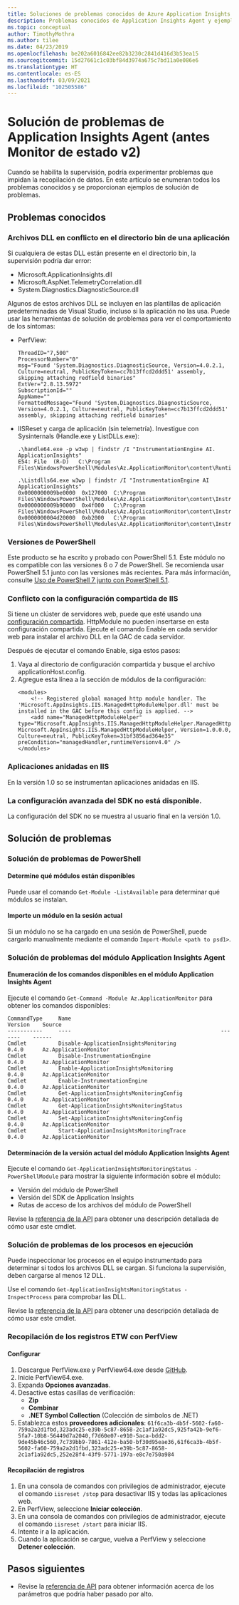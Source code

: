 ```yaml
---
title: Soluciones de problemas conocidos de Azure Application Insights Agent | Microsoft Docs
description: Problemas conocidos de Application Insights Agent y ejemplos de soluciones. Supervise el rendimiento de los sitios web sin volver a implementarlos. Funciona con las aplicaciones web de ASP.NET hospedadas en local, en las máquinas virtuales o en Azure.
ms.topic: conceptual
author: TimothyMothra
ms.author: tilee
ms.date: 04/23/2019
ms.openlocfilehash: be202a6016842ee82b3230c2841d416d3b53ea15
ms.sourcegitcommit: 15d27661c1c03bf84d3974a675c7bd11a0e086e6
ms.translationtype: HT
ms.contentlocale: es-ES
ms.lasthandoff: 03/09/2021
ms.locfileid: "102505586"
---
```

# <a name="troubleshooting-application-insights-agent-formerly-named-status-monitor-v2"></a>Solución de problemas de Application Insights Agent (antes Monitor de estado v2)

Cuando se habilita la supervisión, podría experimentar problemas que impidan la recopilación de datos.
En este artículo se enumeran todos los problemas conocidos y se proporcionan ejemplos de solución de problemas.

## <a name="known-issues"></a>Problemas conocidos

### <a name="conflicting-dlls-in-an-apps-bin-directory"></a>Archivos DLL en conflicto en el directorio bin de una aplicación

Si cualquiera de estas DLL están presente en el directorio bin, la supervisión podría dar error:

- Microsoft.ApplicationInsights.dll
- Microsoft.AspNet.TelemetryCorrelation.dll
- System.Diagnostics.DiagnosticSource.dll

Algunos de estos archivos DLL se incluyen en las plantillas de aplicación predeterminadas de Visual Studio, incluso si la aplicación no las usa.
Puede usar las herramientas de solución de problemas para ver el comportamiento de los síntomas:

- PerfView:
    ```
    ThreadID="7,500" 
    ProcessorNumber="0" 
    msg="Found 'System.Diagnostics.DiagnosticSource, Version=4.0.2.1, Culture=neutral, PublicKeyToken=cc7b13ffcd2ddd51' assembly, skipping attaching redfield binaries" 
    ExtVer="2.8.13.5972" 
    SubscriptionId="" 
    AppName="" 
    FormattedMessage="Found 'System.Diagnostics.DiagnosticSource, Version=4.0.2.1, Culture=neutral, PublicKeyToken=cc7b13ffcd2ddd51' assembly, skipping attaching redfield binaries" 
    ```

- IISReset y carga de aplicación (sin telemetría). Investigue con Sysinternals (Handle.exe y ListDLLs.exe):
    ```
    .\handle64.exe -p w3wp | findstr /I "InstrumentationEngine AI. ApplicationInsights"
    E54: File  (R-D)   C:\Program Files\WindowsPowerShell\Modules\Az.ApplicationMonitor\content\Runtime\Microsoft.ApplicationInsights.RedfieldIISModule.dll

    .\Listdlls64.exe w3wp | findstr /I "InstrumentationEngine AI ApplicationInsights"
    0x0000000009be0000  0x127000  C:\Program Files\WindowsPowerShell\Modules\Az.ApplicationMonitor\content\Instrumentation64\MicrosoftInstrumentationEngine_x64.dll
    0x0000000009b90000  0x4f000   C:\Program Files\WindowsPowerShell\Modules\Az.ApplicationMonitor\content\Instrumentation64\Microsoft.ApplicationInsights.ExtensionsHost_x64.dll
    0x0000000004d20000  0xb2000   C:\Program Files\WindowsPowerShell\Modules\Az.ApplicationMonitor\content\Instrumentation64\Microsoft.ApplicationInsights.Extensions.Base_x64.dll
    ```

### <a name="powershell-versions"></a>Versiones de PowerShell
Este producto se ha escrito y probado con PowerShell 5.1.
Este módulo no es compatible con las versiones 6 o 7 de PowerShell.
Se recomienda usar PowerShell 5.1 junto con las versiones más recientes. Para más información, consulte [Uso de PowerShell 7 junto con PowerShell 5.1](/powershell/scripting/install/migrating-from-windows-powershell-51-to-powershell-7#using-powershell-7-side-by-side-with-windows-powershell-51).

### <a name="conflict-with-iis-shared-configuration"></a>Conflicto con la configuración compartida de IIS

Si tiene un clúster de servidores web, puede que esté usando una [configuración compartida](/iis/web-hosting/configuring-servers-in-the-windows-web-platform/shared-configuration_211).
HttpModule no pueden insertarse en esta configuración compartida.
Ejecute el comando Enable en cada servidor web para instalar el archivo DLL en la GAC de cada servidor.

Después de ejecutar el comando Enable, siga estos pasos:
1. Vaya al directorio de configuración compartida y busque el archivo applicationHost.config.
2. Agregue esta línea a la sección de módulos de la configuración:
    ```
    <modules>
        <!-- Registered global managed http module handler. The 'Microsoft.AppInsights.IIS.ManagedHttpModuleHelper.dll' must be installed in the GAC before this config is applied. -->
        <add name="ManagedHttpModuleHelper" type="Microsoft.AppInsights.IIS.ManagedHttpModuleHelper.ManagedHttpModuleHelper, Microsoft.AppInsights.IIS.ManagedHttpModuleHelper, Version=1.0.0.0, Culture=neutral, PublicKeyToken=31bf3856ad364e35" preCondition="managedHandler,runtimeVersionv4.0" />
    </modules>
    ```

### <a name="iis-nested-applications"></a>Aplicaciones anidadas en IIS

En la versión 1.0 so se instrumentan aplicaciones anidadas en IIS.

### <a name="advanced-sdk-configuration-isnt-available"></a>La configuración avanzada del SDK no está disponible.

La configuración del SDK no se muestra al usuario final en la versión 1.0.

    
    
## <a name="troubleshooting"></a>Solución de problemas
    
### <a name="troubleshooting-powershell"></a>Solución de problemas de PowerShell

#### <a name="determine-which-modules-are-available"></a>Determine qué módulos están disponibles
Puede usar el comando `Get-Module -ListAvailable` para determinar qué módulos se instalan.

#### <a name="import-a-module-into-the-current-session"></a>Importe un módulo en la sesión actual
Si un módulo no se ha cargado en una sesión de PowerShell, puede cargarlo manualmente mediante el comando `Import-Module <path to psd1>`.


### <a name="troubleshooting-the-application-insights-agent-module"></a>Solución de problemas del módulo Application Insights Agent

#### <a name="list-the-commands-available-in-the-application-insights-agent-module"></a>Enumeración de los comandos disponibles en el módulo Application Insights Agent
Ejecute el comando `Get-Command -Module Az.ApplicationMonitor` para obtener los comandos disponibles:

```
CommandType     Name                                               Version    Source
-----------     ----                                               -------    ------
Cmdlet          Disable-ApplicationInsightsMonitoring              0.4.0      Az.ApplicationMonitor
Cmdlet          Disable-InstrumentationEngine                      0.4.0      Az.ApplicationMonitor
Cmdlet          Enable-ApplicationInsightsMonitoring               0.4.0      Az.ApplicationMonitor
Cmdlet          Enable-InstrumentationEngine                       0.4.0      Az.ApplicationMonitor
Cmdlet          Get-ApplicationInsightsMonitoringConfig            0.4.0      Az.ApplicationMonitor
Cmdlet          Get-ApplicationInsightsMonitoringStatus            0.4.0      Az.ApplicationMonitor
Cmdlet          Set-ApplicationInsightsMonitoringConfig            0.4.0      Az.ApplicationMonitor
Cmdlet          Start-ApplicationInsightsMonitoringTrace           0.4.0      Az.ApplicationMonitor
```

#### <a name="determine-the-current-version-of-the-application-insights-agent-module"></a>Determinación de la versión actual del módulo Application Insights Agent
Ejecute el comando `Get-ApplicationInsightsMonitoringStatus -PowerShellModule` para mostrar la siguiente información sobre el módulo:
   - Versión del módulo de PowerShell
   - Versión del SDK de Application Insights
   - Rutas de acceso de los archivos del módulo de PowerShell
    
Revise la [referencia de la API](status-monitor-v2-api-reference.md) para obtener una descripción detallada de cómo usar este cmdlet.


### <a name="troubleshooting-running-processes"></a>Solución de problemas de los procesos en ejecución

Puede inspeccionar los procesos en el equipo instrumentado para determinar si todos los archivos DLL se cargan.
Si funciona la supervisión, deben cargarse al menos 12 DLL.

Use el comando `Get-ApplicationInsightsMonitoringStatus -InspectProcess` para comprobar las DLL.

Revise la [referencia de la API](status-monitor-v2-api-reference.md) para obtener una descripción detallada de cómo usar este cmdlet.


### <a name="collect-etw-logs-by-using-perfview"></a>Recopilación de los registros ETW con PerfView

#### <a name="setup"></a>Configurar

1. Descargue PerfView.exe y PerfView64.exe desde [GitHub](https://github.com/Microsoft/perfview/releases).
2. Inicie PerfView64.exe.
3. Expanda **Opciones avanzadas**.
4. Desactive estas casillas de verificación:
    - **Zip**
    - **Combinar**
    - **.NET Symbol Collection** (Colección de símbolos de .NET)
5. Establezca estos **proveedores adicionales**: `61f6ca3b-4b5f-5602-fa60-759a2a2d1fbd,323adc25-e39b-5c87-8658-2c1af1a92dc5,925fa42b-9ef6-5fa7-10b8-56449d7a2040,f7d60e07-e910-5aca-bdd2-9de45b46c560,7c739bb9-7861-412e-ba50-bf30d95eae36,61f6ca3b-4b5f-5602-fa60-759a2a2d1fbd,323adc25-e39b-5c87-8658-2c1af1a92dc5,252e28f4-43f9-5771-197a-e8c7e750a984`


#### <a name="collecting-logs"></a>Recopilación de registros

1. En una consola de comandos con privilegios de administrador, ejecute el comando `iisreset /stop` para desactivar IIS y todas las aplicaciones web.
2. En PerfView, seleccione **Iniciar colección**.
3. En una consola de comandos con privilegios de administrador, ejecute el comando `iisreset /start` para iniciar IIS.
4. Intente ir a la aplicación.
5. Cuando la aplicación se cargue, vuelva a PerfView y seleccione **Detener colección**.



## <a name="next-steps"></a>Pasos siguientes

- Revise la [referencia de API](status-monitor-v2-overview.md#powershell-api-reference) para obtener información acerca de los parámetros que podría haber pasado por alto.